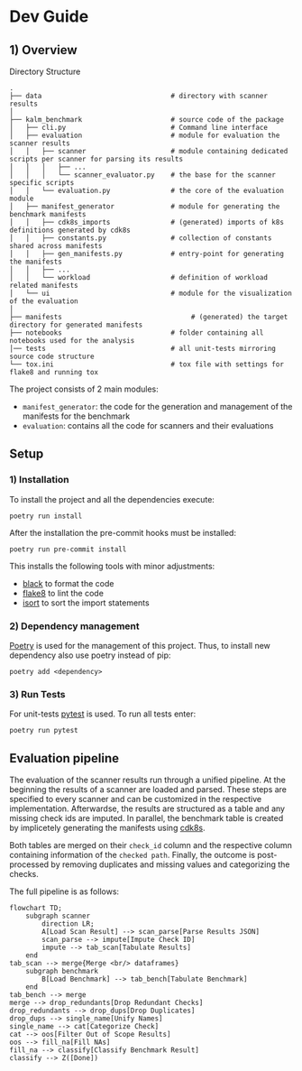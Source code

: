 # Dev Guide

## 1) Overview

Directory Structure

```
.
├── data                                # directory with scanner results
│
├── kalm_benchmark                      # source code of the package
│   ├── cli.py                          # Command line interface
│   ├── evaluation                      # module for evaluation the scanner results
│   │   ├── scanner                     # module containing dedicated scripts per scanner for parsing its results
│   │   │   ├── ...
│   │   │   └── scanner_evaluator.py    # the base for the scanner specific scripts
│   │   └── evaluation.py               # the core of the evaluation module
│   ├── manifest_generator              # module for generating the benchmark manifests
│   │   ├── cdk8s_imports               # (generated) imports of k8s definitions generated by cdk8s
│   │   ├── constants.py                # collection of constants shared across manifests
│   │   ├── gen_manifests.py            # entry-point for generating the manifests
│   │   ├── ...
│   │   └── workload                    # definition of workload related manifests
│   └── ui                              # module for the visualization of the evaluation
│
├── manifests                                # (generated) the target directory for generated manifests
├── notebooks                           # folder containing all notebooks used for the analysis
│── tests                               # all unit-tests mirroring source code structure
└── tox.ini                             # tox file with settings for flake8 and running tox
```

The project consists of 2 main modules:
- `manifest_generator`: the code for the generation and management of the manifests for the benchmark
- `evaluation`: contains all the code for scanners and their evaluations  

## Setup

### 1) Installation

To install the project and all the dependencies execute:
```shell
poetry run install
```

After the installation the pre-commit hooks must be installed:

```shell
poetry run pre-commit install
```

This installs the following tools with minor adjustments:
- [black](https://black.readthedocs.io/en/stable/) to format the code
- [flake8](https://flake8.pycqa.org/en/latest/) to lint the code
- [isort](https://pycqa.github.io/isort/) to sort the import statements

### 2) Dependency management

[Poetry](https://python-poetry.org) is used for the management of this project.
Thus, to install new dependency also use poetry instead of pip:

```shell
poetry add <dependency>
```

### 3) Run Tests

For unit-tests [pytest](https://docs.pytest.org/en/) is used. To run all tests enter:

```shell
poetry run pytest
```


## Evaluation pipeline

The evaluation of the scanner results run through a unified pipeline.
At the beginning the results of a scanner are loaded and parsed. These steps are specified to every scanner and can be customized in the respective implementation.
Afterwardse, the results are structured as a table and any missing check ids are imputed.
In parallel, the benchmark table is created by implicetely generating the manifests using [cdk8s](https://cdk8s.io/docs/latest/).

Both tables are merged on their `check_id` column and the respective column containing information of the `checked path`.
Finally, the outcome is post-processed by removing duplicates and missing values and categorizing the checks.

The full pipeline is as follows:

```mermaid
flowchart TD;
    subgraph scanner
        direction LR;
        A[Load Scan Result] --> scan_parse[Parse Results JSON]
        scan_parse --> impute[Impute Check ID]
        impute --> tab_scan[Tabulate Results]
    end
tab_scan --> merge{Merge <br/> dataframes}
    subgraph benchmark
        B[Load Benchmark] --> tab_bench[Tabulate Benchmark]
    end
tab_bench --> merge
merge --> drop_redundants[Drop Redundant Checks]
drop_redundants --> drop_dups[Drop Duplicates]
drop_dups --> single_name[Unify Names]
single_name --> cat[Categorize Check]
cat --> oos[Filter Out of Scope Results]
oos --> fill_na[Fill NAs]
fill_na --> classify[Classify Benchmark Result]
classify --> Z([Done])
```

